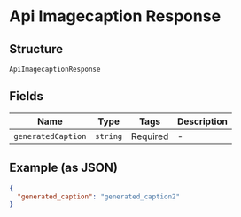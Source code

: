 
# Api Imagecaption Response

## Structure

`ApiImagecaptionResponse`

## Fields

| Name | Type | Tags | Description |
|  --- | --- | --- | --- |
| `generatedCaption` | `string` | Required | - |

## Example (as JSON)

```json
{
  "generated_caption": "generated_caption2"
}
```

